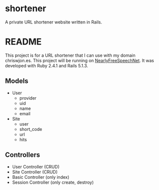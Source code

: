 # shortener
A private URL shortener website written in Rails.

# README

This project is for a URL shortener that I can use with my domain chriswjon.es.
This project will be running on
[NearlyFreeSpeechNet](https://nearlyfreespeech.net).  It was developed with Ruby
2.4.1 and Rails 5.1.3.


## Models
- User
  * provider
  * uid
  * name
  * email
- Site
  * user
  * short_code
  * url
  * hits

## Controllers

- User Controller (CRUD)
- Site Controller (CRUD)
- Basic Controller (only index)
- Session Controller (only create, destroy)

